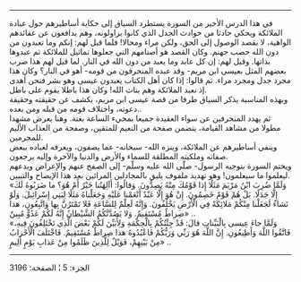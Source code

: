 ------------------------------------------------------------------------

في هذا الدرس الأخير من السورة يستطرد السياق إلى حكاية أساطيرهم حول عبادة
الملائكة ويحكي حادثا من حوادث الجدل الذي كانوا يزاولونه، وهم يدافعون عن
عقائدهم الواهية، لا بقصد الوصول إلى الحق، ولكن مراء ومحالا! فلما قيل
لهم: إنكم وما تعبدون من دون الله حصب جهنم. وكان القصد هو أصنامهم التي
جعلوها تماثيل للملائكة ثم عبدوها بذاتها. وقيل لهم: إن كل عابد وما يعبد
من دون الله في النار. لما قيل لهم هذا ضرب بعضهم المثل بعيسى ابن مريم-
وقد عبده المنحرفون من قومه- أهو في النار؟ وكان هذا مجرد جدل ومجرد مراء.
ثم قالوا: إذا كان أهل الكتاب يعبدون عيسى وهو بشر فنحن أهدى إذ نعبد
الملائكة وهم بنات الله! وكان هذا باطلا يقوم على باطل.  
وبهذه المناسبة يذكر السياق طرفا من قصة عيسى ابن مريم، يكشف عن حقيقته
وحقيقة دعوته، واختلاف قومه من قبله ومن بعده..  
ثم يهدد المنحرفين عن سواء العقيدة جميعا بمجيء الساعة بغتة. وهنا يعرض
مشهدا مطولا من مشاهد القيامة، يتضمن صفحة من النعيم للمتقين، وصفحة من
العذاب الأليم للمجرمين.  
وينفي أساطيرهم عن الملائكة، وينزه الله- سبحانه- عما يصفون، ويعرفه لعباده
ببعض صفاته وملكيته المطلقة للسماء والأرض والدنيا والآخرة وإليه يرجعون.  
ويختم السورة بتوجيه الرسول- صلّى الله عليه وسلّم- إلى الصفح عنهم والإعراض
ويدعهم ليعلموا ما سيعلمون! وهو تهديد ملفوف يليق بالمجادلين المرائين بعد
هذا الإيضاح والتبيين.  
«وَلَمَّا ضُرِبَ ابْنُ مَرْيَمَ مَثَلًا إِذا قَوْمُكَ مِنْهُ يَصِدُّونَ. وَقالُوا: أَآلِهَتُنا خَيْرٌ أَمْ هُوَ؟
ما ضَرَبُوهُ لَكَ إِلَّا جَدَلًا. بَلْ هُمْ قَوْمٌ خَصِمُونَ. إِنْ هُوَ إِلَّا عَبْدٌ أَنْعَمْنا عَلَيْهِ وَجَعَلْناهُ
مَثَلًا لِبَنِي إِسْرائِيلَ. وَلَوْ نَشاءُ لَجَعَلْنا مِنْكُمْ مَلائِكَةً فِي الْأَرْضِ يَخْلُفُونَ. وَإِنَّهُ
لَعِلْمٌ لِلسَّاعَةِ فَلا تَمْتَرُنَّ بِها وَاتَّبِعُونِ، هذا صِراطٌ مُسْتَقِيمٌ. وَلا يَصُدَّنَّكُمُ الشَّيْطانُ
إِنَّهُ لَكُمْ عَدُوٌّ مُبِينٌ» ..  
«وَلَمَّا جاءَ عِيسى بِالْبَيِّناتِ قالَ: قَدْ جِئْتُكُمْ بِالْحِكْمَةِ وَلِأُبَيِّنَ لَكُمْ بَعْضَ الَّذِي
تَخْتَلِفُونَ فِيهِ، فَاتَّقُوا اللَّهَ وَأَطِيعُونِ. إِنَّ اللَّهَ هُوَ رَبِّي وَرَبُّكُمْ فَاعْبُدُوهُ هذا صِراطٌ
مُسْتَقِيمٌ. فَاخْتَلَفَ الْأَحْزابُ مِنْ بَيْنِهِمْ، فَوَيْلٌ لِلَّذِينَ ظَلَمُوا مِنْ عَذابِ يَوْمٍ أَلِيمٍ» ..

------------------------------------------------------------------------

الجزء: 5 ¦ الصفحة: 3196
